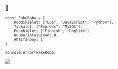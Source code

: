 ### 👋

```
const FakeRoba = {
    Koodikielet: ["Lua", "JavaScript", "Python"],
    Työkalut: ["Express", "MySQL"],
    Puhekielet: ["Finnish", "English"],
    Huumorintajuinen: 0,
    Ahtifanboy: 1
}

console.error(FakeRoba)
```
<a href="https://github.com/FakeRoba">
      <img align="center" src="https://github-readme-testaustime.vercel.app/api/testaustime?username=Roba&layout=compact&range=999&langs_count=10&text_color=c9d1d9&title_color=c9d1d9&icon_color=fff&bg_color=121212" />
</a>
